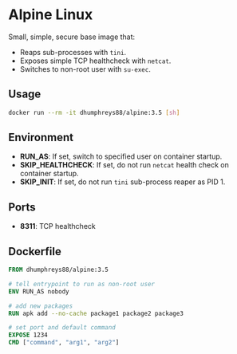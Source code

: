 # Alpine Linux

Small, simple, secure base image that:

- Reaps sub-processes with `tini`.
- Exposes simple TCP healthcheck with `netcat`.
- Switches to non-root user with `su-exec`.

## Usage

```bash
docker run --rm -it dhumphreys88/alpine:3.5 [sh]
```

## Environment

- __RUN_AS__: If set, switch to specified user on container startup.
- __SKIP_HEALTHCHECK__: If set, do not run `netcat` health check on container startup.
- __SKIP_INIT__: If set, do not run `tini` sub-process reaper as PID 1.

## Ports

- __8311__: TCP healthcheck

## Dockerfile

```dockerfile
FROM dhumphreys88/alpine:3.5

# tell entrypoint to run as non-root user
ENV RUN_AS nobody

# add new packages
RUN apk add --no-cache package1 package2 package3

# set port and default command
EXPOSE 1234
CMD ["command", "arg1", "arg2"]
```
